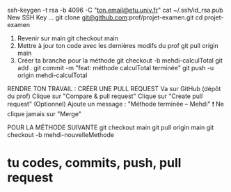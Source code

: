 ssh-keygen -t rsa -b 4096 -C "ton.email@etu.univ.fr"
cat ~/.ssh/id_rsa.pub
New SSH Key ...
git clone git@github.com:prof/projet-examen.git
cd projet-examen
1. Revenir sur main
git checkout main
2. Mettre à jour ton code avec les dernières modifs du prof
git pull origin main
3. Créer ta branche pour la méthode
git checkout -b mehdi-calculTotal
git add .
git commit -m "feat: méthode calculTotal terminée"
git push -u origin mehdi-calculTotal

RENDRE TON TRAVAIL : CRÉER UNE PULL REQUEST
Va sur GitHub (dépôt du prof)
Clique sur "Compare & pull request"
Clique sur "Create pull request"
(Optionnel) Ajoute un message :
"Méthode terminée – Mehdi"
❗ Ne clique jamais sur "Merge" 

POUR LA MÉTHODE SUIVANTE
git checkout main
git pull origin main
git checkout -b mehdi-nouvelleMethode
# tu codes, commits, push, pull request
